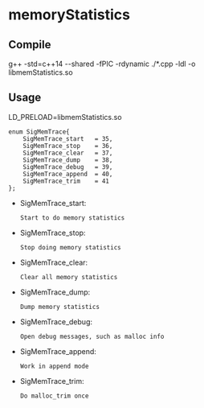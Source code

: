 # memoryStatistics

## Compile

g++ -std=c++14 --shared -fPIC -rdynamic ./\*.cpp -ldl -o libmemStatistics.so

## Usage

LD_PRELOAD=libmemStatistics.so

```
enum SigMemTrace{
    SigMemTrace_start   = 35,
    SigMemTrace_stop    = 36,
    SigMemTrace_clear   = 37,
    SigMemTrace_dump    = 38,
    SigMemTrace_debug   = 39,
    SigMemTrace_append  = 40,
    SigMemTrace_trim    = 41
};
```

- SigMemTrace_start:

    `Start to do memory statistics`

- SigMemTrace_stop: 

    `Stop doing memory statistics`

- SigMemTrace_clear: 

    `Clear all memory statistics`

- SigMemTrace_dump: 

    `Dump memory statistics`

- SigMemTrace_debug: 

    `Open debug messages, such as malloc info`

- SigMemTrace_append: 

    `Work in append mode`

- SigMemTrace_trim:

    `Do malloc_trim once`
